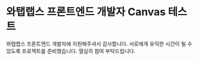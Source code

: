 # 와탭랩스 프론트엔드 개발자 Canvas 테스트

와탭랩스 프론트엔드 개발자에 지원해주셔서 감사합니다. 서로에게 유익한 시간이 될 수 있도록 프로젝트를 준비했습니다. 열심히 참여 부탁드립니다. 
